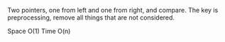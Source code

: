 
Two pointers, one from left and one from right, and compare.  The key is preprocessing, remove all things that are not considered.   

Space O(1)   Time O(n)    

